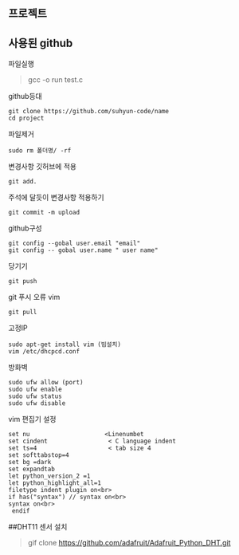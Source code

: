 프로젝트
---
사용된 github<br>
---
파일실행<br>

>gcc -o run test.c

github등대<br>
```
git clone https://github.com/suhyun-code/name
cd project
```

파일제거<br>
```
sudo rm 폴더명/ -rf
```

변경사항 깃허브에 적용<br>
```
git add.
```

주석에 달듯이 변경사항 적용하기
```
git commit -m upload
```

github구성
```
git config --gobal user.email "email"
git config -- gobal user.name " user name"
```

당기기
```
git push
```

git 푸시 오류 vim
```
git pull
```

고정IP
```
sudo apt-get install vim (빔설치)
vim /etc/dhcpcd.conf
```

방화벽
```
sudo ufw allow (port)
sudo ufw enable
sudo ufw status
sudo ufw disable
```

vim 편집기 설정
```
set nu                     <Linenumbet 
set cindent                 < C language indent
set ts=4                    < tab size 4
set softtabstop=4       
set bg =dark
set expandtab
let python_version_2 =1
let python_highlight_all=1
filetype indent plugin on<br>
if has("syntax") // syntax on<br>
syntax on<br>
 endif 
 ```
 ##DHT11 센서 설치
 >gif clone https://github.com/adafruit/Adafruit_Python_DHT.git
